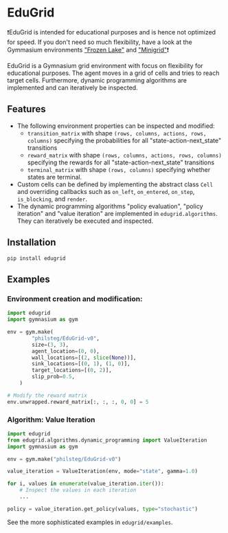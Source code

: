 # EduGrid

❗EduGrid is intended for educational purposes and is hence not optimized for speed. If you don't need so much flexibility, have a look at the Gymmasium environments ["Frozen Lake"](https://gymnasium.farama.org/environments/toy_text/frozen_lake/) and ["Minigrid"](https://minigrid.farama.org/index.html)❗

EduGrid is a Gymnasium grid environment with focus on flexibility for educational purposes. The agent moves in a grid of cells and tries to reach target cells. Furthermore, dynamic programming algorithms are implemented and can iteratively be inspected.

## Features
- The following environment properties can be inspected and modified:
    - `transition_matrix` with shape `(rows, columns, actions, rows, columns)` specifying the probabilities for all "state-action-next_state" transitions
    - `reward_matrix` with shape `(rows, columns, actions, rows, columns)` specifying the rewards for all "state-action-next_state" transitions
    - `terminal_matrix` with shape `(rows, columns)` specifying whether states are terminal.
- Custom cells can be defined by implementing the abstract class `Cell` and overriding callbacks such as `on_left`, `on_entered`, `on_step`, `is_blocking`, and `render`.
- The dynamic programming algorithms "policy evaluation", "policy iteration" and "value iteration" are implemented in `edugrid.algorithms`. They can iteratively be executed and inspected.

## Installation
`pip install edugrid`

## Examples

### Environment creation and modification:

```python
import edugrid
import gymnasium as gym

env = gym.make(
        "philsteg/EduGrid-v0",
        size=(3, 3),
        agent_location=(0, 0),
        wall_locations=[(2, slice(None))],
        sink_locations=[(0, 1), (1, 0)],
        target_locations=[(0, 2)],
        slip_prob=0.5,
    )

# Modify the reward matrix
env.unwrapped.reward_matrix[:, :, :, 0, 0] = 5
```

### Algorithm: Value Iteration

```python
import edugrid
from edugrid.algorithms.dynamic_programming import ValueIteration
import gymnasium as gym

env = gym.make("philsteg/EduGrid-v0")

value_iteration = ValueIteration(env, mode="state", gamma=1.0)

for i, values in enumerate(value_iteration.iter()):
    # Inspect the values in each iteration
    ...

policy = value_iteration.get_policy(values, type="stochastic")
```

See the more sophisticated examples in `edugrid/examples`.